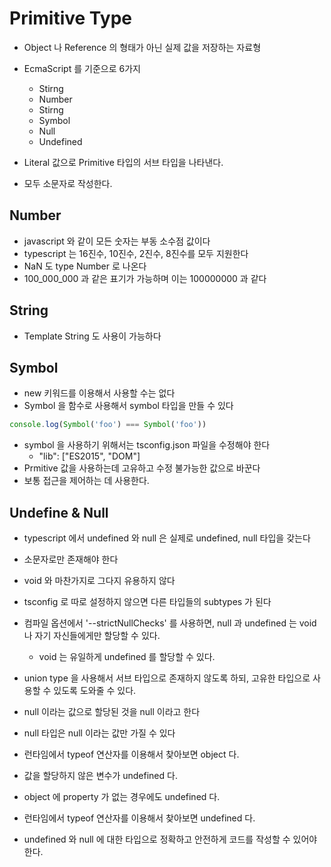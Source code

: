 # Primitive Type

- Object 나 Reference 의 형태가 아닌 실제 값을 저장하는 자료형
- EcmaScript 를 기준으로 6가지
  - Stirng
  - Number
  - Stirng
  - Symbol
  - Null
  - Undefined

- Literal 값으로 Primitive 타입의 서브 타입을 나타낸다.
- 모두 소문자로 작성한다.


## Number 
- javascript 와 같이 모든 숫자는 부동 소수점 값이다
- typescript 는 16진수, 10진수, 2진수, 8진수를 모두 지원한다
- NaN 도 type Number 로 나온다
- 100_000_000 과 같은 표기가 가능하며 이는 100000000 과 같다

## String
- Template String 도 사용이 가능하다

## Symbol
- new 키워드를 이용해서 사용할 수는 없다
- Symbol 을 함수로 사용해서 symbol 타입을 만들 수 있다
```javascript
console.log(Symbol('foo') === Symbol('foo'))
```
- symbol 을 사용하기 위해서는 tsconfig.json 파일을 수정해야 한다
  - "lib": ["ES2015", "DOM"]
- Prmitive 값을 사용하는데 고유하고 수정 불가능한 값으로 바꾼다
- 보통 접근을 제어하는 데 사용한다.

## Undefine & Null
- typescript 에서 undefined 와 null 은 실제로 undefined, null 타입을 갖는다
- 소문자로만 존재해야 한다
- void 와 마찬가지로 그다지 유용하지 않다

- tsconfig 로 따로 설정하지 않으면 다른 타입들의 subtypes 가 된다
- 컴파일 옵션에서 '--strictNullChecks' 를 사용하면, null 과 undefined 는 void 나 자기 자신들에게만 할당할 수 있다. 
  - void 는 유일하게 undefined 를 할당할 수 있다. 
- union type 을 사용해서 서브 타입으로 존재하지 않도록 하되, 고유한 타입으로 사용할 수 있도록 도와줄 수 있다.

- null 이라는 값으로 할당된 것을 null 이라고 한다
- null 타입은 null 이라는 값만 가질 수 있다
- 런타임에서 typeof 연산자를 이용해서 찾아보면 object 다.

- 값을 할당하지 않은 변수가 undefined 다.
- object 에 property 가 없는 경우에도 undefined 다.
- 런타임에서 typeof 연산자를 이용해서 찾아보면 undefined 다.

- undefined 와 null 에 대한 타입으로 정확하고 안전하게 코드를 작성할 수 있어야 한다.